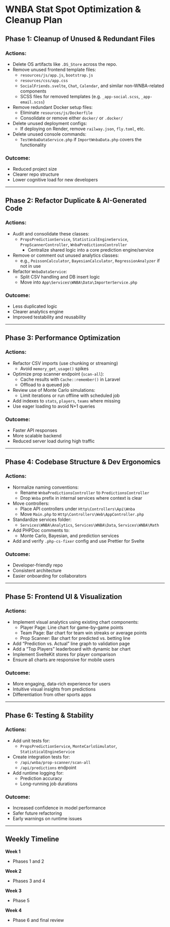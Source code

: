 
# WNBA Stat Spot Optimization & Cleanup Plan

## Phase 1: Cleanup of Unused & Redundant Files

### Actions:
- Delete OS artifacts like `.DS_Store` across the repo.
- Remove unused frontend template files:
  - `resources/js/app.js`, `bootstrap.js`
  - `resources/css/app.css`
  - `SocialFriends.svelte`, `Chat`, `Calendar`, and similar non-WNBA-related components
  - SCSS files for removed templates (e.g. `_app-social.scss`, `_app-email.scss`)
- Remove redundant Docker setup files:
  - Eliminate `resources/js/Dockerfile`
  - Consolidate or remove either `docker/` or `.docker/`
- Delete unused deployment configs:
  - If deploying on Render, remove `railway.json`, `fly.toml`, etc.
- Delete unused console commands:
  - `TestWnbaDataService.php` if `ImportWnbaData.php` covers the functionality

### Outcome:
- Reduced project size
- Clearer repo structure
- Lower cognitive load for new developers

---

## Phase 2: Refactor Duplicate & AI-Generated Code

### Actions:
- Audit and consolidate these classes:
  - `PropsPredictionService`, `StatisticalEngineService`, `PropScannerController`, `WnbaPredictionsController`
    - Centralize shared logic into a core prediction engine/service
- Remove or comment out unused analytics classes:
  - e.g., `PoissonCalculator`, `BayesianCalculator`, `RegressionAnalyzer` if not in use
- Refactor `WnbaDataService`:
  - Split CSV handling and DB insert logic
  - Move into `App\Services\WNBA\Data\ImporterService.php`

### Outcome:
- Less duplicated logic
- Clearer analytics engine
- Improved testability and reusability

---

## Phase 3: Performance Optimization

### Actions:
- Refactor CSV imports (use chunking or streaming)
  - Avoid `memory_get_usage()` spikes
- Optimize prop scanner endpoint (`scan-all`):
  - Cache results with `Cache::remember()` in Laravel
  - Offload to a queued job
- Review use of Monte Carlo simulations:
  - Limit iterations or run offline with scheduled job
- Add indexes to `stats`, `players`, `teams` where missing
- Use eager loading to avoid N+1 queries

### Outcome:
- Faster API responses
- More scalable backend
- Reduced server load during high traffic

---

## Phase 4: Codebase Structure & Dev Ergonomics

### Actions:
- Normalize naming conventions:
  - Rename `WnbaPredictionsController` to `PredictionsController`
  - Drop `Wnba` prefix in internal services where context is clear
- Move controllers:
  - Place API controllers under `Http\Controllers\Api\Wnba`
  - Move `Main.php` to `Http\Controllers\Web\AppController.php`
- Standardize services folder:
  - `Services\WNBA\Analytics`, `Services\WNBA\Data`, `Services\WNBA\Math`
- Add PHPDoc comments to:
  - Monte Carlo, Bayesian, and prediction services
- Add and verify `.php-cs-fixer` config and use Prettier for Svelte

### Outcome:
- Developer-friendly repo
- Consistent architecture
- Easier onboarding for collaborators

---

## Phase 5: Frontend UI & Visualization

### Actions:
- Implement visual analytics using existing chart components:
  - Player Page: Line chart for game-by-game points
  - Team Page: Bar chart for team win streaks or average points
  - Prop Scanner: Bar chart for predicted vs. betting line
- Add “Prediction vs. Actual” line graph to validation page
- Add a “Top Players” leaderboard with dynamic bar chart
- Implement SvelteKit stores for player comparison
- Ensure all charts are responsive for mobile users

### Outcome:
- More engaging, data-rich experience for users
- Intuitive visual insights from predictions
- Differentiation from other sports apps

---

## Phase 6: Testing & Stability

### Actions:
- Add unit tests for:
  - `PropsPredictionService`, `MonteCarloSimulator`, `StatisticalEngineService`
- Create integration tests for:
  - `/api/wnba/prop-scanner/scan-all`
  - `/api/predictions` endpoint
- Add runtime logging for:
  - Prediction accuracy
  - Long-running job durations

### Outcome:
- Increased confidence in model performance
- Safer future refactoring
- Early warnings on runtime issues

---

## Weekly Timeline

**Week 1**  
- Phases 1 and 2

**Week 2**  
- Phases 3 and 4

**Week 3**  
- Phase 5

**Week 4**  
- Phase 6 and final review
